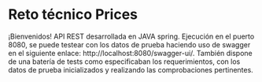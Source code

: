 # Reto técnico Prices
¡Bienvenidos! API REST desarrollada en JAVA spring. Ejecución en el puerto 8080, se puede testear con los datos de prueba haciendo uso de swagger en el siguiente enlace: http://localhost:8080/swagger-ui/.
También dispone de una batería de tests como especificaban los requerimientos, con los datos de prueba inicializados y realizando las comprobaciones pertinentes.